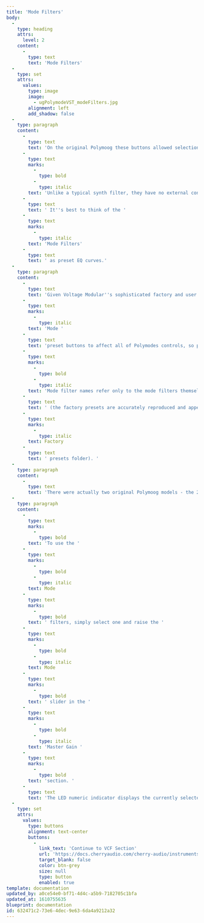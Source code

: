 ```yaml
---
title: 'Mode Filters'
body:
  -
    type: heading
    attrs:
      level: 2
    content:
      -
        type: text
        text: 'Mode Filters'
  -
    type: set
    attrs:
      values:
        type: image
        image:
          - ugPolymodeVST_modeFilters.jpg
        alignment: left
        add_shadow: false
  -
    type: paragraph
    content:
      -
        type: text
        text: 'On the original Polymoog these buttons allowed selection of hard-wired sound presets; in addition to changing waveform, octave, and envelope parameters, the numbered preset buttons also routed audio through fixed filter circuits. Each preset had its own custom fixed filter board, known as a "mode filter." (We weren''t kidding when we said Polymoogs have a lot of filtering options.) '
      -
        type: text
        marks:
          -
            type: bold
          -
            type: italic
        text: 'Unlike a typical synth filter, they have no external controls and they aren''t voltage controllable, so they can''t change timbre over time.'
      -
        type: text
        text: ' It''s best to think of the '
      -
        type: text
        marks:
          -
            type: italic
        text: 'Mode Filters'
      -
        type: text
        text: ' as preset EQ curves.'
  -
    type: paragraph
    content:
      -
        type: text
        text: 'Given Voltage Modular''s sophisticated factory and user preset browser, we felt it would be redundant (and potentially confusing) for the '
      -
        type: text
        marks:
          -
            type: italic
        text: 'Mode '
      -
        type: text
        text: 'preset buttons to affect all of Polymodes controls, so please keep in mind that the '
      -
        type: text
        marks:
          -
            type: bold
          -
            type: italic
        text: 'Mode filter names refer only to the mode filters themselves, not entire sound patches'
      -
        type: text
        text: ' (the factory presets are accurately reproduced and appear in the included in the '
      -
        type: text
        marks:
          -
            type: italic
        text: Factory
      -
        type: text
        text: ' presets folder). '
  -
    type: paragraph
    content:
      -
        type: text
        text: 'There were actually two original Polymoog models - the 203A, which is the full-tilt boogie version with numerous controls, and eight sound presets/mode filters. A couple of years later, a less expensive, cut-down version (model 280a) was released., but it increased the number of presets (and mode filters) to 14. Generally speaking, the 280A is less desirable, but it featured the desirable "Vox Humana" preset. As a result, many Polymoog 203A owners have their instruments modified to eliminate one of the lesser presets and replace it with the Vox Humana settings and mode filter PCB. We''ve essentially done this in the Polymode module - it retains all eight of the standard Polymoog mode filter presets and adds Vox Humana as a ninth "extra" preset.'
  -
    type: paragraph
    content:
      -
        type: text
        marks:
          -
            type: bold
        text: 'To use the '
      -
        type: text
        marks:
          -
            type: bold
          -
            type: italic
        text: Mode
      -
        type: text
        marks:
          -
            type: bold
        text: ' filters, simply select one and raise the '
      -
        type: text
        marks:
          -
            type: bold
          -
            type: italic
        text: Mode
      -
        type: text
        marks:
          -
            type: bold
        text: ' slider in the '
      -
        type: text
        marks:
          -
            type: bold
          -
            type: italic
        text: 'Master Gain '
      -
        type: text
        marks:
          -
            type: bold
        text: 'section. '
      -
        type: text
        text: 'The LED numeric indicator displays the currently selected mode filter. As mentioned, switching mode filters won''t affect other parameters (unlike a real Polymoog, which jumbles the current octave and waveform settings).'
  -
    type: set
    attrs:
      values:
        type: buttons
        alignment: text-center
        buttons:
          -
            link_text: 'Continue to VCF Section'
            url: 'https://docs.cherryaudio.com/cherry-audio/instruments/polymode/vcf'
            target_blank: false
            color: btn-grey
            size: null
            type: button
            enabled: true
template: documentation
updated_by: a0ce54e0-bf71-4d4c-a5b9-7182705c1bfa
updated_at: 1610755635
blueprint: documentation
id: 632471c2-73e6-4dec-9e63-6da4a9212a32
---
```

